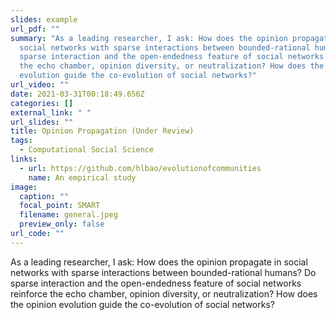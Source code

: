 ```yaml
---
slides: example
url_pdf: ""
summary: "As a leading researcher, I ask: How does the opinion propagate in
  social networks with sparse interactions between bounded-rational humans? Do
  sparse interaction and the open-endedness feature of social networks reinforce
  the echo chamber, opinion diversity, or neutralization? How does the opinion
  evolution guide the co-evolution of social networks?"
url_video: ""
date: 2021-03-31T00:18:49.656Z
categories: []
external_link: " "
url_slides: ""
title: Opinion Propagation (Under Review)
tags:
  - Computational Social Science
links:
  - url: https://github.com/hlbao/evolutionofcommunities
    name: An empirical study
image:
  caption: ""
  focal_point: SMART
  filename: general.jpeg
  preview_only: false
url_code: ""
---
```

As a leading researcher, I ask: How does the opinion propagate in social networks with sparse interactions between bounded-rational humans? Do sparse interaction and the open-endedness feature of social networks reinforce the echo chamber, opinion diversity, or neutralization? How does the opinion evolution guide the co-evolution of social networks?